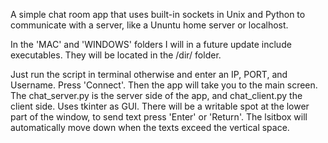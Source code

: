 A simple chat room app that uses built-in sockets in Unix and Python to communicate with a server, like a Ununtu home server or localhost.

In the 'MAC' and 'WINDOWS' folders I will in a future update include executables. They will be located in the /dir/ folder.

Just run the script in terminal otherwise and enter an IP, PORT, and Username. Press 'Connect'. Then the app will take you to the main screen.
The chat_server.py is the server side of the app, and chat_client.py the client side.
Uses tkinter as GUI.
There will be a writable spot at the lower part of the window, to send text press 'Enter' or 'Return'.
The lsitbox will automatically move down when the texts exceed the vertical space.

